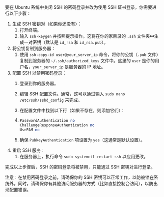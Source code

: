 要在 Ubuntu 系统中关闭 SSH 的密码登录并改为使用 SSH 证书登录，你需要进行以下步骤：

1. 生成 SSH 密钥对（如果你还没有）：
   1. 打开终端。
   2. 输入 `ssh-keygen` 并按照提示操作。这将在你的家目录的 `.ssh` 文件夹中生成一对密钥（默认是 `id_rsa` 和 `id_rsa.pub`）。
2. 将公钥复制到服务器：
   1. 使用 `ssh-copy-id user@your_server_ip` 命令，将你的公钥（`.pub` 文件）复制到服务器的 `~/.ssh/authorized_keys` 文件中。这里的 `user` 是你的用户名，`your_server_ip` 是服务器的 IP 地址。
3. 配置 SSH 以禁用密码登录：
   1. 登录到你的服务器。
   2. 编辑 SSH 配置文件。通常，这可以通过输入 `sudo nano /etc/ssh/sshd_config` 来完成。
   3. 在配置文件中找到以下行（如果不存在，则添加它们）：
   4. ```Perl
      PasswordAuthentication no
      ChallengeResponseAuthentication no
      UsePAM no
      ```

   5. 确保 `PubkeyAuthentication` 项设置为 `yes`（这通常是默认设置）。
4. 重启 SSH 服务：
   1. 在服务器上，执行命令 `sudo systemctl restart ssh` 以应用更改。

完成以上步骤后，SSH 的密码登录将被禁用，只能通过 SSH 密钥对进行登录。

注意：在禁用密码登录之前，请确保你的 SSH 密钥可以正常工作，以防被锁在系统外。同时，请确保你有其他访问服务器的方式（比如直接控制台访问），以防出现配置错误。